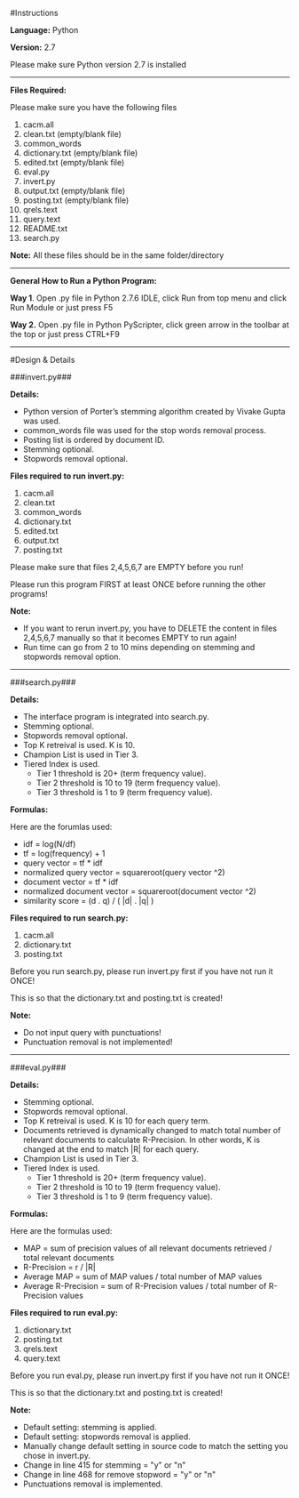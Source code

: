 #Instructions

**Language:** Python

**Version:** 2.7

Please make sure Python version 2.7 is installed

--------------------------------------------------------------------------------------------
**Files Required:**

Please make sure you have the following files

1. cacm.all
2. clean.txt       (empty/blank file)
3. common_words
4. dictionary.txt  (empty/blank file)
5. edited.txt      (empty/blank file)
6. eval.py
7. invert.py
8. output.txt      (empty/blank file)
9. posting.txt     (empty/blank file)
10. qrels.text
11. query.text
12. README.txt
13. search.py

**Note:** All these files should be in the same folder/directory

--------------------------------------------------------------------------------------------
**General How to Run a Python Program:**

**Way 1**. Open .py file in Python 2.7.6 IDLE, 
       click Run from top menu 
       and click Run Module or just press F5

**Way 2.** Open .py file in Python PyScripter, 
       click green arrow in the toolbar at the top 
       or just press CTRL+F9
       
--------------------------------------------------------------------------------------------

#Design & Details

###invert.py###

**Details:** 

- Python version of Porter’s stemming algorithm created by Vivake Gupta was used.
- common_words file was used for the stop words removal process.
- Posting list is ordered by document ID.
- Stemming optional.
- Stopwords removal optional.

**Files required to run invert.py:**

1. cacm.all
2. clean.txt 
3. common_words
4. dictionary.txt
5. edited.txt
6. output.txt
7. posting.txt

Please make sure that files 2,4,5,6,7 are EMPTY before you run!

Please run this program FIRST at least ONCE before running the other programs!

**Note:**

- If you want to rerun invert.py, you have to DELETE the content in files 2,4,5,6,7 manually so that it becomes EMPTY to run again!
- Run time can go from  2 to 10 mins depending on stemming and stopwords removal option.

--------------------------------------------------------------------------------------------
###search.py###

**Details:**

- The interface program is integrated into search.py.
- Stemming optional.
- Stopwords removal optional.
- Top K retreival is used. K is 10.
- Champion List is used in Tier 3.
- Tiered Index is used. 
  - Tier 1 threshold is 20+ (term frequency value).
  - Tier 2 threshold is 10 to 19 (term frequency value).
  - Tier 3 threshold is 1 to 9 (term frequency value).

**Formulas:**

Here are the forumlas used:
- idf = log(N/df) 
- tf = log(frequency) + 1
- query vector = tf * idf
- normalized query vector = squareroot(query vector ^2)
- document vector = tf * idf
- normalized document vector = squareroot(document vector ^2)
- similarity score = (d . q) / ( |d| . |q| )

**Files required to run search.py:**

1. cacm.all
2. dictionary.txt 
3. posting.txt

Before you run search.py, please run invert.py first if you have not run it ONCE!

This is so that the dictionary.txt and posting.txt is created!

**Note:**

- Do not input query with punctuations! 
- Punctuation removal is not implemented!

--------------------------------------------------------------------------------------------
###eval.py###

**Details:**

- Stemming optional.
- Stopwords removal optional.
- Top K retreival is used. K is 10 for each query term.
- Documents retrieved is dynamically changed to match total number of relevant documents to calculate R-Precision. In other words, K is changed at the end to match |R| for each query.
- Champion List is used in Tier 3.
- Tiered Index is used. 
  - Tier 1 threshold is 20+ (term frequency value).
  - Tier 2 threshold is 10 to 19 (term frequency value).
  - Tier 3 threshold is 1 to 9 (term frequency value).

**Formulas:**

Here are the formulas used:
- MAP = sum of precision values of all relevant documents retrieved / total relevant documents 
- R-Precision = r / |R|
- Average MAP = sum of MAP values / total number of MAP values
- Average R-Precision = sum of R-Precision values / total number of R-Precision values

**Files required to run eval.py:**

1. dictionary.txt
2. posting.txt
3. qrels.text
4. query.text

Before you run eval.py, please run invert.py first if you have not run it ONCE! 

This is so that the dictionary.txt and posting.txt is created!

**Note:**
- Default setting: stemming is applied.
- Default setting: stopwords removal is applied.
- Manually change default setting in source code to match the setting you chose in invert.py.
- Change in line 415 for stemming = "y" or "n"
- Change in line 468 for remove stopword = "y" or "n"
- Punctuations removal is implemented.


